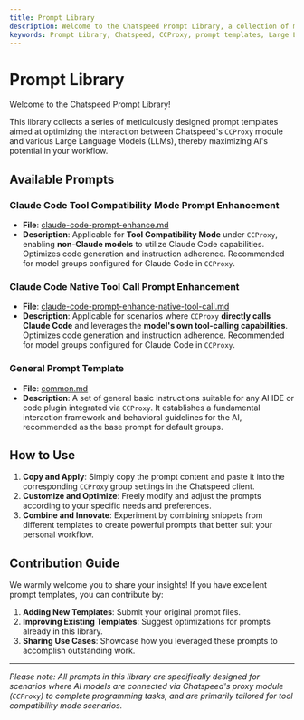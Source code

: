 ```yaml
---
title: Prompt Library
description: Welcome to the Chatspeed Prompt Library, a collection of meticulously designed prompt templates to optimize interaction between Chatspeed's CCProxy module and Large Language Models (LLMs), maximizing AI's potential in your workflow.
keywords: Prompt Library, Chatspeed, CCProxy, prompt templates, Large Language Models, LLMs, AI workflow, Claude Code, Tool Compatibility Mode, Native Tool Mode
---
```

# Prompt Library

Welcome to the Chatspeed Prompt Library!

This library collects a series of meticulously designed prompt templates aimed at optimizing the interaction between Chatspeed's `CCProxy` module and various Large Language Models (LLMs), thereby maximizing AI's potential in your workflow.

## Available Prompts

### Claude Code Tool Compatibility Mode Prompt Enhancement

- **File**: [claude-code-prompt-enhance.md](claude-code-prompt-enhance.md)
- **Description**: Applicable for **Tool Compatibility Mode** under `CCProxy`, enabling **non-Claude models** to utilize Claude Code capabilities. Optimizes code generation and instruction adherence. Recommended for model groups configured for Claude Code in `CCProxy`.

### Claude Code Native Tool Call Prompt Enhancement

- **File**: [claude-code-prompt-enhance-native-tool-call.md](claude-code-prompt-enhance-native-tool-call.md)
- **Description**: Applicable for scenarios where `CCProxy` **directly calls Claude Code** and leverages the **model's own tool-calling capabilities**. Optimizes code generation and instruction adherence. Recommended for model groups configured for Claude Code in `CCProxy`.

### General Prompt Template

- **File**: [common.md](common.md)
- **Description**: A set of general basic instructions suitable for any AI IDE or code plugin integrated via `CCProxy`. It establishes a fundamental interaction framework and behavioral guidelines for the AI, recommended as the base prompt for default groups.

## How to Use

1.  **Copy and Apply**: Simply copy the prompt content and paste it into the corresponding `CCProxy` group settings in the Chatspeed client.
2.  **Customize and Optimize**: Freely modify and adjust the prompts according to your specific needs and preferences.
3.  **Combine and Innovate**: Experiment by combining snippets from different templates to create powerful prompts that better suit your personal workflow.

## Contribution Guide

We warmly welcome you to share your insights! If you have excellent prompt templates, you can contribute by:

1.  **Adding New Templates**: Submit your original prompt files.
2.  **Improving Existing Templates**: Suggest optimizations for prompts already in this library.
3.  **Sharing Use Cases**: Showcase how you leveraged these prompts to accomplish outstanding work.

---

_Please note: All prompts in this library are specifically designed for scenarios where AI models are connected via Chatspeed's proxy module (`CCProxy`) to complete programming tasks, and are primarily tailored for tool compatibility mode scenarios._

